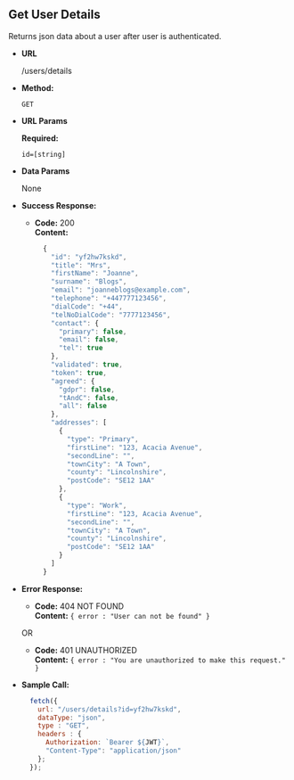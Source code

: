 ## **Get User Details**

Returns json data about a user after user is authenticated.

- **URL**

  /users/details

- **Method:**

  `GET`

- **URL Params**

  **Required:**

  `id=[string]`

- **Data Params**

  None

- **Success Response:**

  - **Code:** 200 <br />
    **Content:** 
    ```javascript
      {
        "id": "yf2hw7kskd",
        "title": "Mrs",
        "firstName": "Joanne",
        "surname": "Blogs",
        "email": "joanneblogs@example.com",
        "telephone": "+447777123456",
        "dialCode": "+44",
        "telNoDialCode": "7777123456",
        "contact": {
          "primary": false,
          "email": false,
          "tel": true
        },
        "validated": true,
        "token": true,
        "agreed": {
          "gdpr": false,
          "tAndC": false,
          "all": false
        },
        "addresses": [
          {
            "type": "Primary",
            "firstLine": "123, Acacia Avenue",
            "secondLine": "",
            "townCity": "A Town",
            "county": "Lincolnshire",
            "postCode": "SE12 1AA"
          },
          {
            "type": "Work",
            "firstLine": "123, Acacia Avenue",
            "secondLine": "",
            "townCity": "A Town",
            "county": "Lincolnshire",
            "postCode": "SE12 1AA"
          }
        ]
      }
    ```

- **Error Response:**

  - **Code:** 404 NOT FOUND <br />
    **Content:** `{ error : "User can not be found" }`

  OR

  - **Code:** 401 UNAUTHORIZED <br />
    **Content:** `{ error : "You are unauthorized to make this request." }`

- **Sample Call:**

  ```javascript
    fetch({
      url: "/users/details?id=yf2hw7kskd",
      dataType: "json",
      type : "GET",
      headers : {
        Authorization: `Bearer ${JWT}`,
        "Content-Type": "application/json"
      };
    });
  ```
